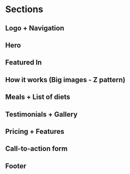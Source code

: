 # Sections

## Logo + Navigation

## Hero

## Featured In

## How it works (Big images - Z pattern)

## Meals + List of diets

## Testimonials + Gallery

## Pricing + Features

## Call-to-action form

## Footer
